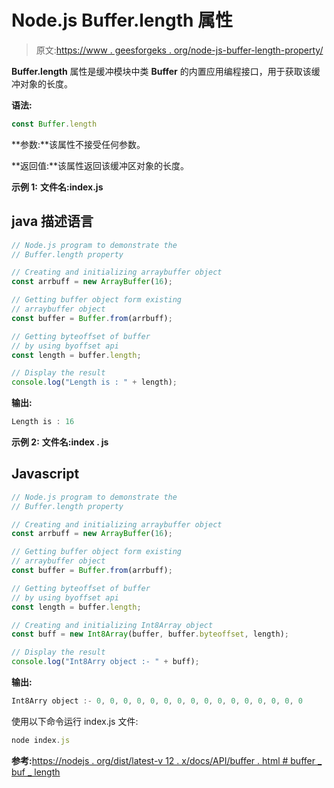 # Node.js Buffer.length 属性

> 原文:[https://www . geesforgeks . org/node-js-buffer-length-property/](https://www.geeksforgeeks.org/node-js-buffer-length-property/)

**Buffer.length** 属性是缓冲模块中类 **Buffer** 的内置应用编程接口，用于获取该缓冲对象的长度。

**语法:**

```js
const Buffer.length
```

**参数:**该属性不接受任何参数。

**返回值:**该属性返回该缓冲区对象的长度。

**示例 1:** **文件名:index.js**

## java 描述语言

```js
// Node.js program to demonstrate the
// Buffer.length property

// Creating and initializing arraybuffer object
const arrbuff = new ArrayBuffer(16);

// Getting buffer object form existing
// arraybuffer object
const buffer = Buffer.from(arrbuff);

// Getting byteoffset of buffer
// by using byoffset api
const length = buffer.length;

// Display the result
console.log("Length is : " + length);
```

**输出:**

```js
Length is : 16
```

**示例 2:** **文件名:index . js**

## Javascript

```js
// Node.js program to demonstrate the
// Buffer.length property

// Creating and initializing arraybuffer object
const arrbuff = new ArrayBuffer(16);

// Getting buffer object form existing
// arraybuffer object
const buffer = Buffer.from(arrbuff);

// Getting byteoffset of buffer
// by using byoffset api
const length = buffer.length;

// Creating and initializing Int8Array object
const buff = new Int8Array(buffer, buffer.byteoffset, length);

// Display the result
console.log("Int8Arry object :- " + buff);
```

**输出:**

```js
Int8Arry object :- 0, 0, 0, 0, 0, 0, 0, 0, 0, 0, 0, 0, 0, 0, 0, 0
```

使用以下命令运行 index.js 文件:

```js
node index.js
```

**参考:**[https://nodejs . org/dist/latest-v 12 . x/docs/API/buffer . html # buffer _ buf _ length](https://nodejs.org/dist/latest-v12.x/docs/api/buffer.html#buffer_buf_length)